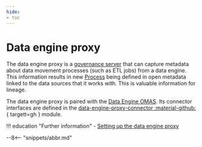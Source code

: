 ```yaml
---
hide:
- toc
---
```


<!-- SPDX-License-Identifier: CC-BY-4.0 -->
<!-- Copyright Contributors to the Egeria project 2020. -->

# Data engine proxy

The data engine proxy is a [governance server](governance-server.md)
that can capture metadata about data movement processes (such as ETL jobs)
from a data engine.  This information results in new
[Process](/egeria-docs/types/0/0010-Base-Model)
being defined in open metadata linked to the data sources that it works with.
This is valuable information for lineage.

The data engine proxy is paired with the [Data Engine OMAS](/egeria-docs/services/omas/data-engine/overview).
Its connector interfaces are defined
in the [data-engine-proxy-connector :material-github:](https://github.com/odpi/egeria/tree/master/open-metadata-implementation/governance-servers/data-engine-proxy-services/data-engine-proxy-connector){ targett=gh }
module.

!!! education "Further information"
    - [Setting up the data engine proxy](/egeria-docs/guides/admin/configuring-a-data-engine-proxy-server)

--8<-- "snippets/abbr.md"
